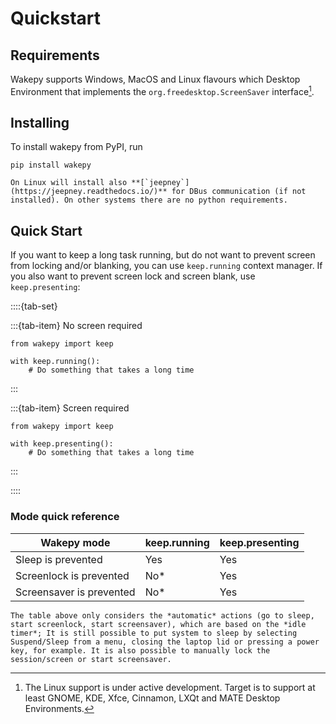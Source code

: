 # Quickstart


## Requirements

Wakepy supports Windows, MacOS and Linux flavours which Desktop Environment that implements the `org.freedesktop.ScreenSaver` interface[^linux-support].

[^linux-support]: The Linux support is under active development. Target is to support at least GNOME, KDE, Xfce, Cinnamon, LXQt and MATE Desktop Environments. 
## Installing

To install wakepy from PyPI, run
```
pip install wakepy
```

```{note}
On Linux will install also **[`jeepney`](https://jeepney.readthedocs.io/)** for DBus communication (if not installed). On other systems there are no python requirements.
```

## Quick Start

If you want to keep a long task running, but do not want to prevent screen from locking and/or blanking, you can use `keep.running` context manager. If you also want to prevent screen lock and screen blank, use `keep.presenting`:


::::{tab-set}

:::{tab-item} No screen required

```{code-block} python
from wakepy import keep

with keep.running():
    # Do something that takes a long time
```

:::

:::{tab-item} Screen required

```{code-block} python
from wakepy import keep

with keep.presenting():
    # Do something that takes a long time
```

:::

::::


### Mode quick reference 
 


| Wakepy mode              | keep.running | keep.presenting |
| ------------------------ | ------------ | --------------- |
| Sleep is prevented       | Yes          | Yes             |
| Screenlock is prevented  | No*          | Yes             |
| Screensaver is prevented | No*          | Yes             |



```{note}
The table above only considers the *automatic* actions (go to sleep, start screenlock, start screensaver), which are based on the *idle timer*; It is still possible to put system to sleep by selecting Suspend/Sleep from a menu, closing the laptop lid or pressing a power key, for example. It is also possible to manually lock the session/screen or start screensaver.
```

